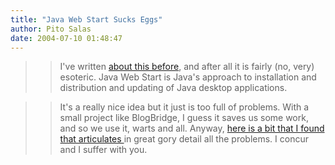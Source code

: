 ```yaml
---
title: "Java Web Start Sucks Eggs"
author: Pito Salas
date: 2004-07-10 01:48:47
---
```


>>

>> I've written [about this before](</weblogs/archives/000450.html>), and
after all it is fairly (no, very) esoteric. Java Web Start is Java's approach
to installation and distribution and updating of Java desktop applications.

>>

>> It's a really nice idea but it just is too full of problems. With a small
project like BlogBridge, I guess it saves us some work, and so we use it,
warts and all. Anyway, [here is a bit that I found that articulates
](<http://www.dynamicobjects.com/d2r/archives/2004_07_09.html>)in great gory
detail all the problems. I concur and I suffer with you.


